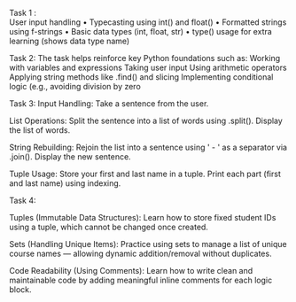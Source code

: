 Task 1 :      
User input handling
	•	 Typecasting using int() and float()
	•	 Formatted strings using f-strings
	•	 Basic data types (int, float, str)
	•	 type() usage for extra learning (shows data type name)

 Task 2:
 The task helps reinforce key Python foundations such as:
 Working with variables and expressions
 Taking user input
 Using arithmetic operators
 Applying string methods like .find() and slicing
 Implementing conditional logic (e.g., avoiding division by zero

 Task 3: 
Input Handling: Take a sentence from the user.
 
List Operations:
Split the sentence into a list of words using .split().
Display the list of words.

String Rebuilding:
Rejoin the list into a sentence using ' - ' as a separator via .join().
Display the new sentence.

Tuple Usage:
Store your first and last name in a tuple.
Print each part (first and last name) using indexing.

Task 4:

Tuples (Immutable Data Structures):
Learn how to store fixed student IDs using a tuple, which cannot be changed once created.

Sets (Handling Unique Items):
Practice using sets to manage a list of unique course names — allowing dynamic addition/removal without duplicates.

Code Readability (Using Comments):
Learn how to write clean and maintainable code by adding meaningful inline comments for each logic block.




